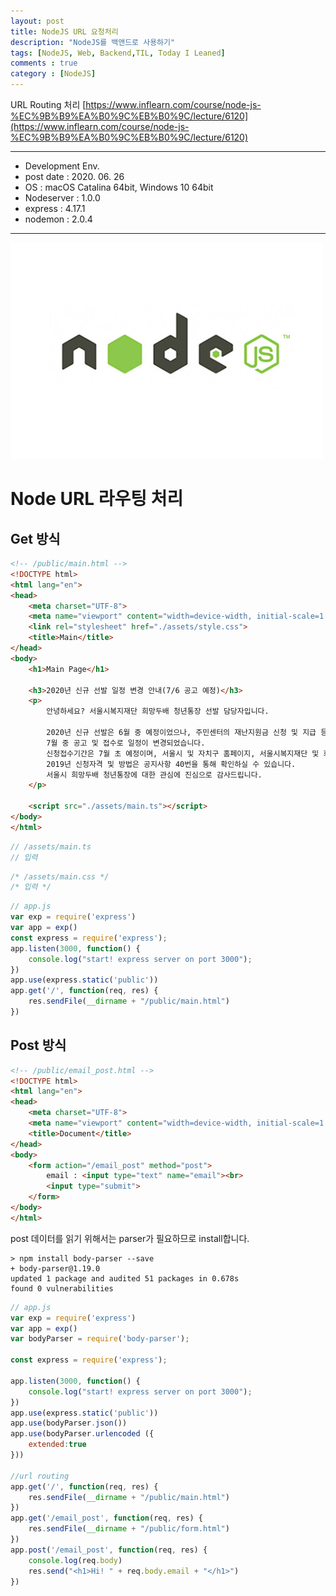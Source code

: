 ```yaml
---
layout: post
title: NodeJS URL 요청처리
description: "NodeJS를 백앤드로 사용하기"
tags: [NodeJS, Web, Backend,TIL, Today I Leaned]
comments : true
category : [NodeJS]
---
```


URL Routing 처리
[https://www.inflearn.com/course/node-js-%EC%9B%B9%EA%B0%9C%EB%B0%9C/lecture/6120](https://www.inflearn.com/course/node-js-%EC%9B%B9%EA%B0%9C%EB%B0%9C/lecture/6120)


<p></p>
<p></p>
<p></p>
<p></p>
<p></p>

---
* Development Env.
* post date : 2020. 06. 26
* OS : macOS Catalina 64bit, Windows 10 64bit
* Nodeserver : 1.0.0
* express : 4.17.1
* nodemon : 2.0.4
---

![nodejs_logo](/post/images/nodejs_logo.jpg)
# Node URL 라우팅 처리

## Get 방식

```html
<!-- /public/main.html -->
<!DOCTYPE html>
<html lang="en">
<head>
    <meta charset="UTF-8">
    <meta name="viewport" content="width=device-width, initial-scale=1.0">
    <link rel="stylesheet" href="./assets/style.css">
    <title>Main</title>
</head>
<body>
    <h1>Main Page</h1>

    <h3>2020년 신규 선발 일정 변경 안내(7/6 공고 예정)</h3>
    <p>
        안녕하세요? 서울시복지재단 희망두배 청년통장 선발 담당자입니다.

        2020년 신규 선발은 6월 중 예정이었으나, 주민센터의 재난지원금 신청 및 지급 등의 업무로 인해,
        7월 중 공고 및 접수로 일정이 변경되었습니다.
        신청접수기간은 7월 초 예정이며, 서울시 및 자치구 홈페이지, 서울시복지재단 및 희망두배청년통장 홈페이지 등에 모집 공고문이 게시됩니다.
        2019년 신청자격 및 방법은 공지사항 40번을 통해 확인하실 수 있습니다.
        서울시 희망두배 청년통장에 대한 관심에 진심으로 감사드립니다.
    </p>

    <script src="./assets/main.ts"></script>
</body>
</html>
```

```ts
// /assets/main.ts
// 입력
```

```css
/* /assets/main.css */
/* 입력 */
```

```js
// app.js
var exp = require('express')
var app = exp()
const express = require('express');
app.listen(3000, function() {
    console.log("start! express server on port 3000");
})
app.use(express.static('public'))
app.get('/', function(req, res) {
    res.sendFile(__dirname + "/public/main.html")
})
```

## Post 방식

```html
<!-- /public/email_post.html -->
<!DOCTYPE html>
<html lang="en">
<head>
    <meta charset="UTF-8">
    <meta name="viewport" content="width=device-width, initial-scale=1.0">
    <title>Document</title>
</head>
<body>
    <form action="/email_post" method="post">
        email : <input type="text" name="email"><br>
        <input type="submit">
    </form>
</body>
</html>
```


post 데이터를 읽기 위해서는 parser가 필요하므로 install합니다.

```
> npm install body-parser --save
+ body-parser@1.19.0
updated 1 package and audited 51 packages in 0.678s
found 0 vulnerabilities
```


```js
// app.js
var exp = require('express')
var app = exp()
var bodyParser = require('body-parser');

const express = require('express');

app.listen(3000, function() {
    console.log("start! express server on port 3000");
})
app.use(express.static('public'))
app.use(bodyParser.json())
app.use(bodyParser.urlencoded ({
    extended:true
}))

//url routing
app.get('/', function(req, res) {
    res.sendFile(__dirname + "/public/main.html")
})
app.get('/email_post', function(req, res) {
    res.sendFile(__dirname + "/public/form.html")
})
app.post('/email_post', function(req, res) {
    console.log(req.body)
    res.send("<h1>Hi! " + req.body.email + "</h1>")
})
```